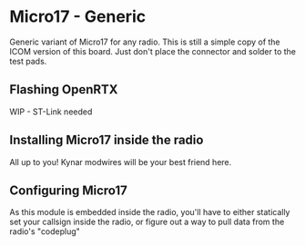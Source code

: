 # Micro17 - Generic

Generic variant of Micro17 for any radio.
This is still a simple copy of the ICOM version of this board. Just don't place the connector and solder to the test pads. 

## Flashing OpenRTX
WIP - ST-Link needed

## Installing Micro17 inside the radio
All up to you! Kynar modwires will be your best friend here.

## Configuring Micro17
As this module is embedded inside the radio, you'll have to either statically set your callsign inside the radio, or figure out a way to pull data from the radio's "codeplug"




